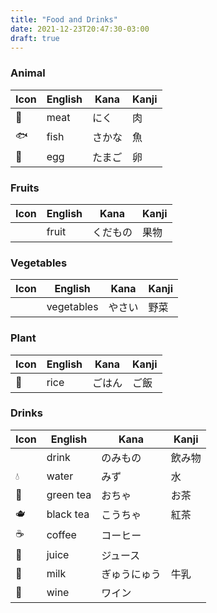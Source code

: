 ```yaml
---
title: "Food and Drinks"
date: 2021-12-23T20:47:30-03:00
draft: true
---
```

### Animal
| Icon | English | Kana   | Kanji |
|------|---------|--------|-------|
| 🥩   | meat    | にく   | 肉    |
| 🐟   | fish    | さかな | 魚    |
| 🥚   | egg     | たまご | 卵    |


### Fruits
| Icon | English | Kana     | Kanji |
|------|---------|----------|-------|
|      | fruit   | くだもの | 果物  |

### Vegetables
| Icon | English    | Kana     | Kanji |
|------|------------|----------|-------|
|      | vegetables | やさい   | 野菜  |

### Plant
| Icon | English | Kana   | Kanji |
|------|---------|--------|-------|
| 🍚   | rice    | ごはん | ご飯  |


### Drinks
| Icon | English   | Kana         | Kanji  |
|------|-----------|--------------|--------|
|      | drink     | のみもの     | 飲み物 |
| 💧   | water     | みず         | 水     |
| 🍵   | green tea | おちゃ       | お茶   |
| 🫖    | black tea | こうちゃ     | 紅茶   |
| ☕   | coffee    | コーヒー     |        |
| 🧃   | juice     | ジュース     |        |
| 🥛   | milk      | ぎゅうにゅう | 牛乳   |
| 🍷   | wine      | ワイン       |        |

